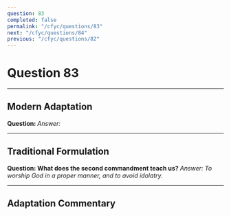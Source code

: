 ```yaml
---
question: 83
completed: false
permalink: "/cfyc/questions/83"
next: "/cfyc/questions/84"
previous: "/cfyc/questions/82"
---
```

# Question 83
---
## Modern Adaptation
<strong>
    Question:
</strong>

<em>
    Answer:
</em>

---
## Traditional Formulation
<strong>
    Question: What does the second commandment teach us?
</strong>

<em>
    Answer: To worship God in a proper manner, and to avoid idolatry.
</em>

---
## Adaptation Commentary
